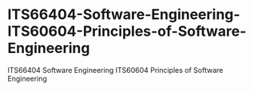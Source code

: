 # ITS66404-Software-Engineering-ITS60604-Principles-of-Software-Engineering
ITS66404 Software Engineering ITS60604 Principles of Software Engineering

